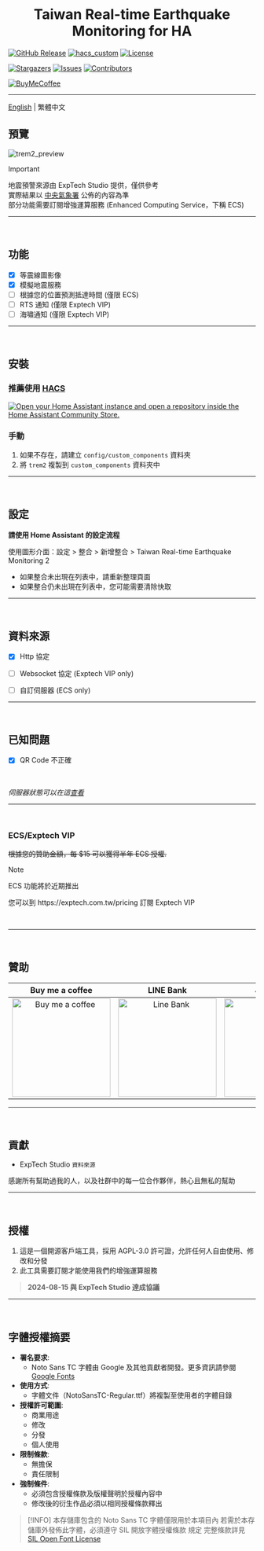 <h1 align="center">Taiwan Real-time Earthquake Monitoring for HA</h1>

[![GitHub Release][releases-shield]][releases]
[![hacs_custom][hacs_custom_shield]][hacs_custom]
[![License][license-shield]](LICENSE)

[![Stargazers][stars-shield]][stars-url]
[![Issues][issues-shield]][issues-url]
[![Contributors][contributors-shield]][contributors-url]

[![BuyMeCoffee][buymecoffee-shield]][buymecoffee]

<hr>

[English](README.md) | 繁體中文<br>


## 預覽
![trem2_preview](https://github.com/user-attachments/assets/a1081fd4-baef-476c-bc48-ef823774edc4)

> [!IMPORTANT]
> 地震預警來源由 ExpTech Studio 提供，僅供參考<br>
> 實際結果以 [中央氣象署](https://scweb.cwa.gov.tw/en-US) 公佈的內容為準<br>
> 部分功能需要訂閱增強運算服務 (Enhanced Computing Service，下稱 ECS)

<hr>
<br>


## 功能

- [x] 等震線圖影像
- [x] 模擬地震服務
- [ ] 根據您的位置預測抵達時間 (僅限 ECS)
- [ ] RTS 通知 (僅限 Exptech VIP)
- [ ] 海嘯通知 (僅限 Exptech VIP)

<hr>
<br>

## 安裝

### 推薦使用 [HACS](https://hacs.xyz/)
[![Open your Home Assistant instance and open a repository inside the Home Assistant Community Store.](https://my.home-assistant.io/badges/hacs_repository.svg)](https://my.home-assistant.io/redirect/hacs_repository/?owner=gaojiafamily&repository=ha-trem2&category=Integration)

### 手動
1. 如果不存在，請建立 `config/custom_components` 資料夾
2. 將 `trem2` 複製到 `custom_components` 資料夾中

<hr>
<br>


## 設定

**請使用 Home Assistant 的設定流程**

使用圖形介面：設定 > 整合 > 新增整合 > Taiwan Real-time Earthquake Monitoring 2
   - 如果整合未出現在列表中，請重新整理頁面
   - 如果整合仍未出現在列表中，您可能需要清除快取

<hr>
<br>


## 資料來源
- [x] Http 協定
- [ ] Websocket 協定 (Exptech VIP only)
- [ ] 自訂伺服器 (ECS only)


<hr>
<br>

## 已知問題
- [x] QR Code 不正確

<br>

*伺服器狀態可以在這[查看](https://status.exptech.dev)*

<hr>
<br>


### ECS/Exptech VIP
~~根據您的贊助金額，每 $15 可以獲得半年 ECS 授權.~~

> [!NOTE]
> ECS 功能將於近期推出

<p>您可以到 https://exptech.com.tw/pricing 訂閱 Exptech VIP</p>
<br>

<hr>
<br>


## 贊助

| Buy me a coffee | LINE Bank | JAKo Pay |
| :------------: | :------------: | :------------: |
| <img src="https://github.com/user-attachments/assets/48a3bae6-f342-4d74-ba95-8db82cb44430" alt="Buy me a coffee" height="200" width="200">  | <img src="https://github.com/user-attachments/assets/ee77e2b6-3409-43da-b2b8-14878c5660bb" alt="Line Bank" height="200" width="200">  | <img src="https://github.com/user-attachments/assets/cfaeab8f-576c-43e7-be52-8581bf263cd9" alt="JAKo Pay" height="200" width="200">  |

<hr>
<br>


## 貢獻

- ExpTech Studio `資料來源`

<p>感謝所有幫助過我的人，以及社群中的每一位合作夥伴，熱心且無私的幫助</p>

<hr>
<br>


## 授權
1. 這是一個開源客戶端工具，採用 AGPL-3.0 許可證，允許任何人自由使用、修改和分發
2. 此工具需要訂閱才能使用我們的增強運算服務

> **2024-08-15 與 ExpTech Studio 達成協議**

<hr>
<br>


## 字體授權摘要
- **署名要求**:
  - Noto Sans TC 字體由 Google 及其他貢獻者開發。更多資訊請參閱 [Google Fonts](https://fonts.google.com/specimen/Noto+Sans+TC)
- **使用方式**:
  - 字體文件（NotoSansTC-Regular.ttf）將複製至使用者的字體目錄
- **授權許可範圍**:
  - 商業用途
  - 修改
  - 分發
  - 個人使用
- **限制條款**:
  - 無擔保
  - 責任限制
- **強制條件**:
  - 必須包含授權條款及版權聲明於授權內容中
  - 修改後的衍生作品必須以相同授權條款釋出

> [!INFO]
> 本存儲庫包含的 Noto Sans TC 字體僅限用於本項目內
> 若需於本存儲庫外發佈此字體，必須遵守 SIL 開放字體授權條款 規定
> 完整條款詳見 [SIL Open Font License](https://scripts.sil.org/OFL)


[releases-shield]: https://img.shields.io/github/release/gaojiafamily/ha-trem2.svg?style=for-the-badge
[releases]: https://github.com/gaojiafamily/ha-trem2/releases
[hacs_custom_shield]: https://img.shields.io/badge/HACS-Custom-orange.svg?style=for-the-badge
[hacs_custom]: https://hacs.xyz/docs/faq/custom_repositories
[stars-shield]: https://img.shields.io/github/stars/gaojiafamily/ha-trem2.svg?style=for-the-badge
[stars-url]: https://github.com/gaojiafamily/ha-trem2/stargazers
[issues-shield]: https://img.shields.io/github/issues/gaojiafamily/ha-trem2.svg?style=for-the-badge
[issues-url]: https://github.com/gaojiafamily/ha-trem2/issues
[contributors-shield]: https://img.shields.io/github/contributors/gaojiafamily/ha-trem2.svg?style=for-the-badge
[contributors-url]: https://github.com/gaojiafamily/ha-trem2/graphs/contributors
[license-shield]: https://img.shields.io/github/license/gaojiafamily/ha-trem2.svg?style=for-the-badge
[buymecoffee-shield]: https://img.shields.io/badge/buy%20me%20a%20coffee-donate-yellow.svg?style=for-the-badge
[buymecoffee]: https://www.buymeacoffee.com/j1at13n
